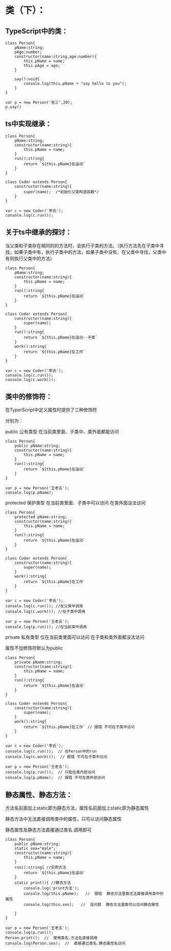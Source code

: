 # 类（下）：

## TypeScript中的类：

```
class Person{
    pName:string;
    pAge:number;
    constructor(name:string,age:number){
        this.pName = name;
        this.pAge = age;
    }

    say():void{
        console.log(this.pName + "say hello to you");
    }
}

var p = new Person('张三',20);
p.say()
```

## ts中实现继承：

    class Person{
        pName:string;
        constructor(name:string){
            this.pName = name;
        }
        run():string{
            return `${this.pName}在运动`
        }
    }

    class Coder extends Person{
        constructor(name:string){
            super(name);  /*初始化父类构造函数*/
        }
    }

    var c = new Coder('李氏');
    console.log(c.run());

## 关于ts中继承的探讨：

当父类和子类存在相同的的方法时，会执行子类的方法。（执行方法先在子类中寻找，如果子类中有，执行子类中的方法，如果子类中没有，在父类中寻找，父类中有则执行父类中的方法）

    class Person{
        pName:string;
        constructor(name:string){
            this.pName = name;
        }
        run():string{
            return `${this.pName}在运动`
        }
    }

    class Coder extends Person{
        constructor(name:string){
            super(name);
        }
        run():string{
            return `${this.pName}在运动--子类`
        }
        work():string{
            return `${this.pName}在工作`
        }
    }

    var c = new Coder('李氏');
    console.log(c.run());
    console.log(c.work());

## 类中的修饰符：

在TyperScript中定义属性时提供了三种修饰符

分别为：

public    公有类型  在当前类里面、子类中、类外面都能访问

    class Person{
        public pName:string;
        constructor(name:string){
            this.pName = name;
        }
        run():string{
            return `${this.pName}在运动`
        }
    }

    var p = new Person('王老五');
    console.log(p.pName);

protected    保护类型  在当前类里面、子类中可以访问  在类外面没法访问

    class Person{
        protected pName:string;
        constructor(name:string){
            this.pName = name;
        }
        run():string{
            return `${this.pName}在运动`
        }
    }

    class Coder extends Person{
        constructor(name:string){
            super(name);
        }
        work():string{
            return `${this.pName}在工作`
        }
    }

    var c = new Coder('李氏');
    console.log(c.run()); //在父类中调用
    console.log(c.work()); //在子类中调用

    var p = new Person('王老五');
    console.log(p.run()); //在当前类中调用

private    私有类型  仅在当前类里面可以访问  在子类和类外面都没法访问

属性不加修饰符默认为public

    class Person{
        private pName:string;
        constructor(name:string){
            this.pName = name;
        }
        run():string{
            return `${this.pName}在运动`
        }
    }

    class Coder extends Person{
        constructor(name:string){
            super(name);
        }
        work():string{
            return `${this.pName}在工作` // 报错 不可在子类中访问
        }
    }

    var c = new Coder('李氏');
    console.log(c.run());  // 在Person中的run
    console.log(c.work());  // 报错 不可在子类中访问

    var p = new Person('王老五');
    console.log(p.run());  // 只能在类内部访问
    console.log(p.pName);  // 报错 不可在类外部访问

## 静态属性、静态方法：

方法名前面加上static即为静态方法，属性名前面加上static即为静态属性

静态方法中无法直接调用类中的属性，只可以访问静态属性

静态属性及静态方法直接通过类名.调用即可

    class Person{
        public pName:string;
        static sex="male";
        constructor(name:string){
            this.pName = name;
        }
        run():string{ //实例方法
            return `${this.pName}在运动`
        }
        static print(){ //静态方法  
            console.log('print方法');
            console.log(this.pName);   //  报错  静态方法里面无法直接调用类中的属性
            console.log(this.sex);   //  没问题  静态方法里面可以访问静态属性

        }
    }

    var p = new Person('王老五');
    console.log(p.run());
    Person.print();  //  使用类名.方法名直接调用
    console.log(Person.sex);  //  直接通过类名.静态属性名访问



